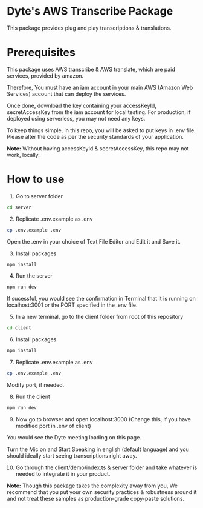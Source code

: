 # Dyte's AWS Transcribe Package

This package provides plug and play transcriptions & translations.

# Prerequisites

This package uses AWS transcribe & AWS translate, which are paid services, provided by amazon.

Therefore, You must have an iam account in your main AWS (Amazon Web Services) account that can deploy the services.

Once done, download the key containing your accessKeyId, secretAccessKey from the iam account for local testing. For production, if deployed using serverless, you may not need any keys.

To keep things simple, in this repo, you will be asked to put keys in .env file. Please alter the code as per the security standards of your application.

<b>Note:</b> Without having accessKeyId & secretAccessKey, this repo may not work, locally.


# How to use

1. Go to server folder
```sh
cd server
```
2. Replicate .env.example as .env
```sh
cp .env.example .env
```

Open the .env in your choice of Text File Editor and Edit it and Save it.

3. Install packages
```sh
npm install
```
4. Run the server
```sh
npm run dev
```

If sucessful, you would see the confirmation in Terminal that it is running on localhost:3001 or the PORT specified in the .env file.

5. In a new terminal, go to the client folder from root of this repository

```sh
cd client
```

6. Install packages
```sh
npm install
```

7. Replicate .env.example as .env
```sh
cp .env.example .env
```
Modify port, if needed.

8. Run the client
```sh
npm run dev
```

9. Now go to browser and open localhost:3000 (Change this, if you have modified port in .env of client)

You would see the Dyte meeting loading on this page.

Turn the Mic on and Start Speaking in english (default language) and you should ideally start seeing transcriptions right away.

10. Go through the client/demo/index.ts & server folder and take whatever is needed to integrate it in your product.

<b>Note:</b> Though this package takes the complexity away from you, We recommend that you put your own security practices & robustness around it and not treat these samples as production-grade copy-paste solutions.


